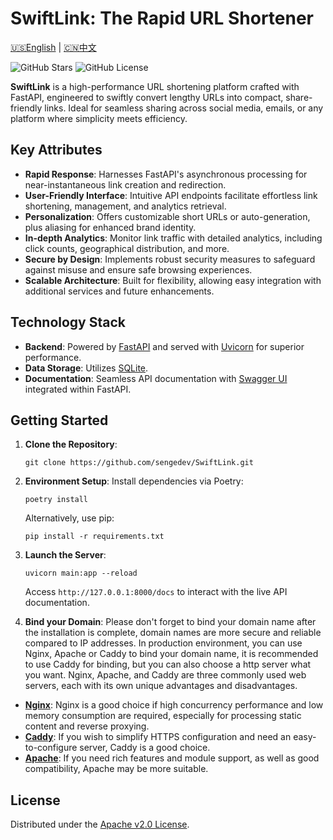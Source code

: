 # SwiftLink: The Rapid URL Shortener

[🇺🇸English](README.md) | [🇨🇳中文](README-zh.md)

![GitHub Stars](https://img.shields.io/github/stars/sengedev/SwiftLink?style=social)
![GitHub License](https://img.shields.io/github/license/sengedev/SwiftLink)

**SwiftLink** is a high-performance URL shortening platform crafted with FastAPI, engineered to swiftly convert lengthy URLs into compact, share-friendly links. Ideal for seamless sharing across social media, emails, or any platform where simplicity meets efficiency.

## Key Attributes

- **Rapid Response**: Harnesses FastAPI's asynchronous processing for near-instantaneous link creation and redirection.
- **User-Friendly Interface**: Intuitive API endpoints facilitate effortless link shortening, management, and analytics retrieval.
- **Personalization**: Offers customizable short URLs or auto-generation, plus aliasing for enhanced brand identity.
- **In-depth Analytics**: Monitor link traffic with detailed analytics, including click counts, geographical distribution, and more.
- **Secure by Design**: Implements robust security measures to safeguard against misuse and ensure safe browsing experiences.
- **Scalable Architecture**: Built for flexibility, allowing easy integration with additional services and future enhancements.

## Technology Stack

- **Backend**: Powered by [FastAPI](https://fastapi.tiangolo.com/) and served with [Uvicorn](https://www.uvicorn.org/) for superior performance.
- **Data Storage**: Utilizes [SQLite](https://sqlite.org/).
- **Documentation**: Seamless API documentation with [Swagger UI](https://swagger.io/tools/swagger-ui/) integrated within FastAPI.

## Getting Started

1. **Clone the Repository**:
   ```
   git clone https://github.com/sengedev/SwiftLink.git
   ```
2. **Environment Setup**:
   Install dependencies via Poetry:
   ```
   poetry install
   ```
   Alternatively, use pip:
   ```
   pip install -r requirements.txt
   ```
3. **Launch the Server**:
   ```
   uvicorn main:app --reload
   ```
   Access `http://127.0.0.1:8000/docs` to interact with the live API documentation.

4. **Bind your Domain**:
   Please don't forget to bind your domain name after the installation is complete, domain names are more secure and reliable compared to IP addresses.
   In production environment, you can use Nginx, Apache or Caddy to bind your domain name, it is recommended to use Caddy for binding, but you can also choose a http server what you want.
   Nginx, Apache, and Caddy are three commonly used web servers, each with its own unique advantages and disadvantages.
- **[Nginx](https://nginx.org/)**: Nginx is a good choice if high concurrency performance and low memory consumption are required, especially for processing static content and reverse proxying.
- **[Caddy](https://caddyserver.com/)**: If you wish to simplify HTTPS configuration and need an easy-to-configure server, Caddy is a good choice.
- **[Apache](https://httpd.apache.org/)**: If you need rich features and module support, as well as good compatibility, Apache may be more suitable.
   

## License

Distributed under the [Apache v2.0 License](./LICENSE).
